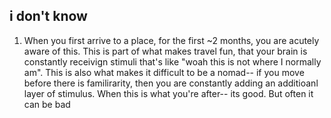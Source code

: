 ## i don't know

1. When you first arrive to a place, for the first ~2 months, you are acutely aware of this. This is part of what makes travel fun, that your brain is constantly receivign stimuli that's like "woah this is not where I normally am". This is also what makes it difficult to be a nomad-- if you move before there is familirarity, then you are constantly adding an additioanl layer of stimulus. When this is what you're after-- its good. But often it can be bad